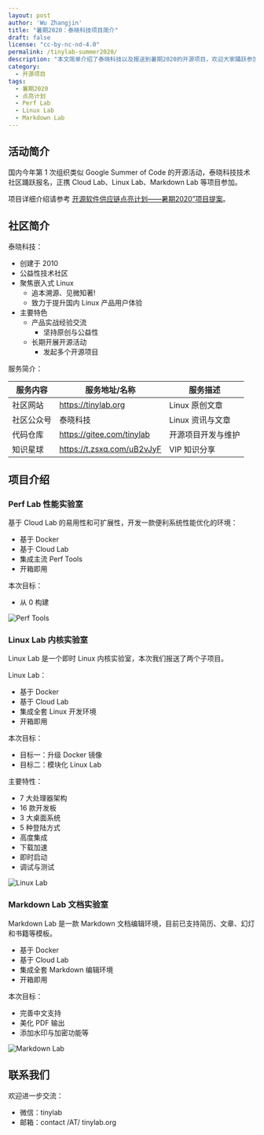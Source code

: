 ```yaml
---
layout: post
author: 'Wu Zhangjin'
title: "暑期2020：泰晓科技项目简介"
draft: false
license: "cc-by-nc-nd-4.0"
permalink: /tinylab-summer2020/
description: "本文简单介绍了泰晓科技以及报送到暑期2020的开源项目，欢迎大家踊跃参加。"
category:
  - 开源项目
tags:
  - 暑期2020
  - 点亮计划
  - Perf Lab
  - Linux Lab
  - Markdown Lab
---
```


## 活动简介

国内今年第 1 次组织类似 Google Summer of Code 的开源活动，泰晓科技技术社区踊跃报名，正携 Cloud Lab、Linux Lab、Markdown Lab 等项目参加。

项目详细介绍请参考 [开源软件供应链点亮计划——暑期2020”项目提案](/summer2020)。

## 社区简介

泰晓科技：

* 创建于 2010
* 公益性技术社区
* 聚焦嵌入式 Linux
    * 追本溯源、见微知著!
    * 致力于提升国内 Linux 产品用户体验
* 主要特色
    * 产品实战经验交流
        * 坚持原创与公益性
    * 长期开展开源活动
        * 发起多个开源项目

服务简介：

| 服务内容   | 服务地址/名称        | 服务描述            |
|------------|----------------------|---------------------|
| 社区网站   | <https://tinylab.org> | Linux 原创文章      |
| 社区公众号 | 泰晓科技             | Linux 资讯与文章    |
| 代码仓库   | <https://gitee.com/tinylab>  | 开源项目开发与维护  |
| 知识星球   | <https://t.zsxq.com/uB2vJyF> | VIP 知识分享        |

## 项目介绍

### Perf Lab 性能实验室

基于 Cloud Lab 的易用性和可扩展性，开发一款便利系统性能优化的环境：

* 基于 Docker
* 基于 Cloud Lab
* 集成主流 Perf Tools
* 开箱即用

本次目标：

* 从 0 构建

![Perf Tools](/wp-content/uploads/2020/06/perf-lab.jpg)

### Linux Lab 内核实验室

Linux Lab 是一个即时 Linux 内核实验室，本次我们报送了两个子项目。

Linux Lab：

* 基于 Docker
* 基于 Cloud Lab
* 集成全套 Linux 开发环境
* 开箱即用

本次目标：

* 目标一：升级 Docker 镜像
* 目标二：模块化 Linux Lab

主要特性：

* 7 大处理器架构
* 16 款开发板
* 3 大桌面系统
* 5  种登陆方式
* 高度集成
* 下载加速
* 即时启动
* 调试与测试

![Linux Lab](/wp-content/uploads/2019/12/linux-lab.jpg)

### Markdown Lab 文档实验室

Markdown Lab 是一款 Markdown 文档编辑环境，目前已支持简历、文章、幻灯和书籍等模板。

* 基于 Docker
* 基于 Cloud Lab
* 集成全套 Markdown 编辑环境
* 开箱即用

本次目标：

* 完善中文支持
* 美化 PDF 输出
* 添加水印与加密功能等

![Markdown Lab](https://gitee.com/tinylab/markdown-lab/raw/master/images/markdown-lab-demo.jpg)

## 联系我们

欢迎进一步交流：

* 微信：tinylab
* 邮箱：contact /AT/ tinylab.org

[1]: https://tinylab.org
